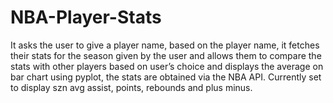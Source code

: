 # NBA-Player-Stats
It asks the user to give a player name, based on the player name, it fetches their stats for the season given by the user and allows them to compare the stats with other players based on user’s choice and displays the average on bar chart using pyplot, the stats are obtained via the NBA API.
Currently set to display szn avg assist, points, rebounds and plus minus.
